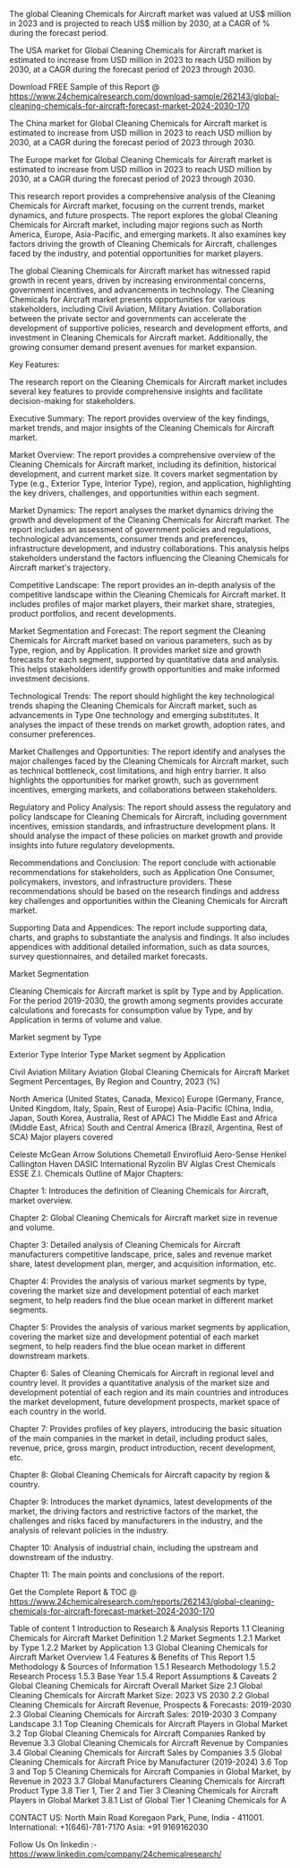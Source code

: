 The global Cleaning Chemicals for Aircraft market was valued at US$ million in 2023 and is projected to reach US$ million by 2030, at a CAGR of % during the forecast period.

The USA market for Global Cleaning Chemicals for Aircraft  market is estimated to increase from USD million in 2023 to reach USD million by 2030, at a CAGR during the forecast period of 2023 through 2030.

Download FREE Sample of this Report @ https://www.24chemicalresearch.com/download-sample/262143/global-cleaning-chemicals-for-aircraft-forecast-market-2024-2030-170

The China market for Global Cleaning Chemicals for Aircraft market is estimated to increase from USD million in 2023 to reach USD million by 2030, at a CAGR during the forecast period of 2023 through 2030.

The Europe market for Global Cleaning Chemicals for Aircraft market is estimated to increase from USD million in 2023 to reach USD million by 2030, at a CAGR during the forecast period of 2023 through 2030.

This research report provides a comprehensive analysis of the Cleaning Chemicals for Aircraft market, focusing on the current trends, market dynamics, and future prospects. The report explores the global Cleaning Chemicals for Aircraft market, including major regions such as North America, Europe, Asia-Pacific, and emerging markets. It also examines key factors driving the growth of Cleaning Chemicals for Aircraft, challenges faced by the industry, and potential opportunities for market players.

The global Cleaning Chemicals for Aircraft market has witnessed rapid growth in recent years, driven by increasing environmental concerns, government incentives, and advancements in technology. The Cleaning Chemicals for Aircraft market presents opportunities for various stakeholders, including Civil Aviation, Military Aviation. Collaboration between the private sector and governments can accelerate the development of supportive policies, research and development efforts, and investment in Cleaning Chemicals for Aircraft market. Additionally, the growing consumer demand present avenues for market expansion.

Key Features:

The research report on the Cleaning Chemicals for Aircraft market includes several key features to provide comprehensive insights and facilitate decision-making for stakeholders.

Executive Summary: The report provides overview of the key findings, market trends, and major insights of the Cleaning Chemicals for Aircraft market.

Market Overview: The report provides a comprehensive overview of the Cleaning Chemicals for Aircraft market, including its definition, historical development, and current market size. It covers market segmentation by Type (e.g., Exterior Type, Interior Type), region, and application, highlighting the key drivers, challenges, and opportunities within each segment.

Market Dynamics: The report analyses the market dynamics driving the growth and development of the Cleaning Chemicals for Aircraft market. The report includes an assessment of government policies and regulations, technological advancements, consumer trends and preferences, infrastructure development, and industry collaborations. This analysis helps stakeholders understand the factors influencing the Cleaning Chemicals for Aircraft market's trajectory.

Competitive Landscape: The report provides an in-depth analysis of the competitive landscape within the Cleaning Chemicals for Aircraft market. It includes profiles of major market players, their market share, strategies, product portfolios, and recent developments.

Market Segmentation and Forecast: The report segment the Cleaning Chemicals for Aircraft market based on various parameters, such as by Type, region, and by Application. It provides market size and growth forecasts for each segment, supported by quantitative data and analysis. This helps stakeholders identify growth opportunities and make informed investment decisions.

Technological Trends: The report should highlight the key technological trends shaping the Cleaning Chemicals for Aircraft market, such as advancements in Type One technology and emerging substitutes. It analyses the impact of these trends on market growth, adoption rates, and consumer preferences.

Market Challenges and Opportunities: The report identify and analyses the major challenges faced by the Cleaning Chemicals for Aircraft market, such as technical bottleneck, cost limitations, and high entry barrier. It also highlights the opportunities for market growth, such as government incentives, emerging markets, and collaborations between stakeholders.

Regulatory and Policy Analysis: The report should assess the regulatory and policy landscape for Cleaning Chemicals for Aircraft, including government incentives, emission standards, and infrastructure development plans. It should analyse the impact of these policies on market growth and provide insights into future regulatory developments.

Recommendations and Conclusion: The report conclude with actionable recommendations for stakeholders, such as Application One Consumer, policymakers, investors, and infrastructure providers. These recommendations should be based on the research findings and address key challenges and opportunities within the Cleaning Chemicals for Aircraft market.

Supporting Data and Appendices: The report include supporting data, charts, and graphs to substantiate the analysis and findings. It also includes appendices with additional detailed information, such as data sources, survey questionnaires, and detailed market forecasts.

Market Segmentation

Cleaning Chemicals for Aircraft market is split by Type and by Application. For the period 2019-2030, the growth among segments provides accurate calculations and forecasts for consumption value by Type, and by Application in terms of volume and value.

Market segment by Type

Exterior Type
Interior Type
Market segment by Application

Civil Aviation
Military Aviation
Global Cleaning Chemicals for Aircraft Market Segment Percentages, By Region and Country, 2023 (%)

North America (United States, Canada, Mexico)
Europe (Germany, France, United Kingdom, Italy, Spain, Rest of Europe)
Asia-Pacific (China, India, Japan, South Korea, Australia, Rest of APAC)
The Middle East and Africa (Middle East, Africa)
South and Central America (Brazil, Argentina, Rest of SCA)
Major players covered

Celeste
McGean
Arrow Solutions
Chemetall
Envirofluid
Aero-Sense
Henkel
Callington Haven
DASIC International
Ryzolin BV
Alglas
Crest Chemicals
ESSE
Z.I. Chemicals
Outline of Major Chapters:

Chapter 1: Introduces the definition of Cleaning Chemicals for Aircraft, market overview.

Chapter 2: Global Cleaning Chemicals for Aircraft market size in revenue and volume.

Chapter 3: Detailed analysis of Cleaning Chemicals for Aircraft manufacturers competitive landscape, price, sales and revenue market share, latest development plan, merger, and acquisition information, etc.

Chapter 4: Provides the analysis of various market segments by type, covering the market size and development potential of each market segment, to help readers find the blue ocean market in different market segments.

Chapter 5: Provides the analysis of various market segments by application, covering the market size and development potential of each market segment, to help readers find the blue ocean market in different downstream markets.

Chapter 6: Sales of Cleaning Chemicals for Aircraft in regional level and country level. It provides a quantitative analysis of the market size and development potential of each region and its main countries and introduces the market development, future development prospects, market space of each country in the world.

Chapter 7: Provides profiles of key players, introducing the basic situation of the main companies in the market in detail, including product sales, revenue, price, gross margin, product introduction, recent development, etc.

Chapter 8: Global Cleaning Chemicals for Aircraft capacity by region & country.

Chapter 9: Introduces the market dynamics, latest developments of the market, the driving factors and restrictive factors of the market, the challenges and risks faced by manufacturers in the industry, and the analysis of relevant policies in the industry.

Chapter 10: Analysis of industrial chain, including the upstream and downstream of the industry.

Chapter 11: The main points and conclusions of the report.

Get the Complete Report & TOC @ https://www.24chemicalresearch.com/reports/262143/global-cleaning-chemicals-for-aircraft-forecast-market-2024-2030-170

Table of content
1 Introduction to Research & Analysis Reports
1.1 Cleaning Chemicals for Aircraft Market Definition
1.2 Market Segments
1.2.1 Market by Type
1.2.2 Market by Application
1.3 Global Cleaning Chemicals for Aircraft Market Overview
1.4 Features & Benefits of This Report
1.5 Methodology & Sources of Information
1.5.1 Research Methodology
1.5.2 Research Process
1.5.3 Base Year
1.5.4 Report Assumptions & Caveats
2 Global Cleaning Chemicals for Aircraft Overall Market Size
2.1 Global Cleaning Chemicals for Aircraft Market Size: 2023 VS 2030
2.2 Global Cleaning Chemicals for Aircraft Revenue, Prospects & Forecasts: 2019-2030
2.3 Global Cleaning Chemicals for Aircraft Sales: 2019-2030
3 Company Landscape
3.1 Top Cleaning Chemicals for Aircraft Players in Global Market
3.2 Top Global Cleaning Chemicals for Aircraft Companies Ranked by Revenue
3.3 Global Cleaning Chemicals for Aircraft Revenue by Companies
3.4 Global Cleaning Chemicals for Aircraft Sales by Companies
3.5 Global Cleaning Chemicals for Aircraft Price by Manufacturer (2019-2024)
3.6 Top 3 and Top 5 Cleaning Chemicals for Aircraft Companies in Global Market, by Revenue in 2023
3.7 Global Manufacturers Cleaning Chemicals for Aircraft Product Type
3.8 Tier 1, Tier 2 and Tier 3 Cleaning Chemicals for Aircraft Players in Global Market
3.8.1 List of Global Tier 1 Cleaning Chemicals for A

CONTACT US:
North Main Road Koregaon Park, Pune, India - 411001.
International: +1(646)-781-7170
Asia: +91 9169162030

Follow Us On linkedin :- https://www.linkedin.com/company/24chemicalresearch/
